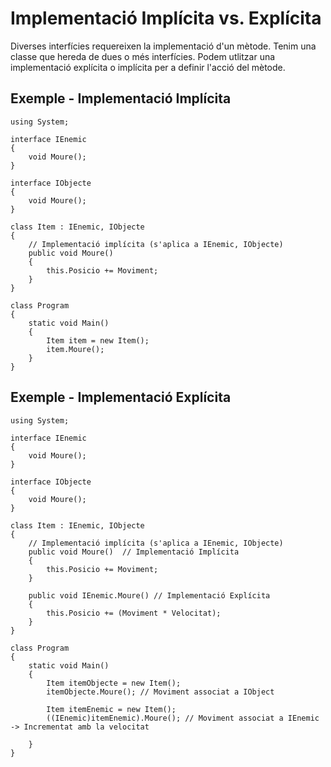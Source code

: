 # Implementació Implícita vs. Explícita

Diverses interfícies requereixen la implementació d'un mètode. Tenim una classe que hereda de dues o més interfícies. Podem utlitzar una implementació explícita o implícita per a definir l'acció del mètode. 

## Exemple - Implementació Implícita

```CSharp
using System;

interface IEnemic
{
    void Moure();
}

interface IObjecte
{
    void Moure();
}

class Item : IEnemic, IObjecte
{
    // Implementació implícita (s'aplica a IEnemic, IObjecte)
    public void Moure()
    {
        this.Posicio += Moviment;        
    }
}

class Program
{
    static void Main()
    {
        Item item = new Item();
        item.Moure(); 
    }
}

```

## Exemple - Implementació Explícita

```CSharp
using System;

interface IEnemic
{
    void Moure();
}

interface IObjecte
{
    void Moure();
}

class Item : IEnemic, IObjecte
{
    // Implementació implícita (s'aplica a IEnemic, IObjecte)
    public void Moure()  // Implementació Implícita
    {
        this.Posicio += Moviment;        
    }

    public void IEnemic.Moure() // Implementació Explícita
    {
        this.Posicio += (Moviment * Velocitat);    
    }
}

class Program
{
    static void Main()
    {
        Item itemObjecte = new Item();
        itemObjecte.Moure(); // Moviment associat a IObject

        Item itemEnemic = new Item();
        ((IEnemic)itemEnemic).Moure(); // Moviment associat a IEnemic -> Incrementat amb la velocitat
        
    }
}

```